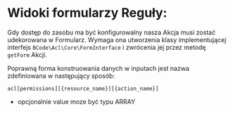Widoki formularzy Reguły:
=========================

Gdy dostęp do zasobu ma być konfigurowalny nasza Akcja musi zostać udekorowana w Formularz.
Wymaga ona utworzenia klasy implementującej interfejs `BCode\Acl\Core\FormInterface` i zwrócenia jej przez metodę `getForm` Akcji.

Poprawną forma konstruowania danych w inputach jest nazwa zdefiniowana w następujący sposób:
 
 ```
 acl[permissions][{resource_name}][{action_name}]
 ```

* opcjonalnie value moze być typu ARRAY